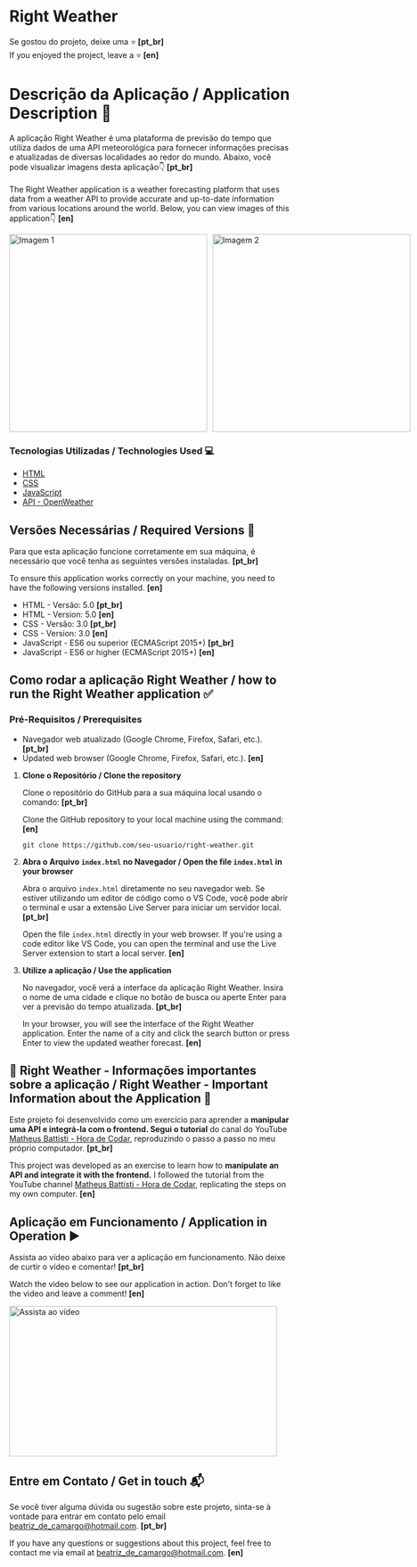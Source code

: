 # Right Weather 

Se gostou do projeto, deixe uma ⭐️<strong> [pt_br] </strong> <br>
If you enjoyed the project, leave a ⭐️<strong> [en] </strong>

# Descrição da Aplicação / Application Description 📃

A aplicação Right Weather é uma plataforma de previsão do tempo que utiliza dados de uma API meteorológica para fornecer informações precisas e atualizadas de diversas localidades ao redor do mundo. Abaixo, você pode visualizar imagens desta aplicação👇<strong> [pt_br] </strong> 
<br>
<br>
The Right Weather application is a weather forecasting platform that uses data from a weather API to provide accurate and up-to-date information from various locations around the world. Below, you can view images of this application👇 <strong> [en] </strong>

<div style="display: flex;">
    <img src="https://github.com/user-attachments/assets/c87fdeba-b8a1-4188-a61e-5d40526856b0" alt="Imagem 1" style="width: 355px; margin-right: 10px;">
    <img src="https://github.com/user-attachments/assets/933ceeb7-af39-461b-9b59-39eafa8a5533" alt="Imagem 2" style="width: 355px;">
</div>

### Tecnologias Utilizadas / Technologies Used 💻

* [HTML](https://developer.mozilla.org/pt-BR/docs/Web/HTML)
* [CSS](https://developer.mozilla.org/pt-BR/docs/Web/CSS)
* [JavaScript](https://developer.mozilla.org/pt-BR/docs/Web/JavaScript)
* [API - OpenWeather](https://openweathermap.org/)

## Versões Necessárias / Required Versions 🔢

<p>Para que esta aplicação funcione corretamente em sua máquina, é necessário que você tenha as seguintes versões instaladas. <strong> [pt_br] </strong> <br></p>
<p>To ensure this application works correctly on your machine, you need to have the following versions installed. <strong> [en] </strong></p>

* HTML - Versão: 5.0 <strong> [pt_br] </strong>
* HTML - Version: 5.0 <strong> [en] </strong>
* CSS - Versão: 3.0  <strong> [pt_br] </strong>
* CSS - Version: 3.0 <strong> [en] </strong>
* JavaScript - ES6 ou superior (ECMAScript 2015+) <strong> [pt_br] </strong>
* JavaScript - ES6 or higher (ECMAScript 2015+) <strong> [en] </strong>

## Como rodar a aplicação Right Weather / how to run the Right Weather application ✅
### Pré-Requisitos / Prerequisites
* Navegador web atualizado (Google Chrome, Firefox, Safari, etc.). <strong> [pt_br] </strong>
* Updated web browser (Google Chrome, Firefox, Safari, etc.). <strong> [en] </strong>

<ol>
    <li><strong>Clone o Repositório / Clone the repository </strong>
        <p>Clone o repositório do GitHub para a sua máquina local usando o comando: <strong> [pt_br] </strong></p>
        <p>Clone the GitHub repository to your local machine using the command: <strong> [en] </strong></p>
        <pre><code>git clone https://github.com/seu-usuario/right-weather.git</code></pre>
    </li>
    <li><strong>Abra o Arquivo <code>index.html</code> no Navegador / Open the file <code>index.html</code> in your browser</strong>
        <p>Abra o arquivo <code>index.html</code> diretamente no seu navegador web. Se estiver utilizando um editor de código como o VS Code, você pode abrir o terminal e usar a extensão Live Server para iniciar um servidor local. <strong> [pt_br] </strong></p>
        <p>Open the file <code>index.html</code> directly in your web browser. If you're using a code editor like VS Code, you can open the terminal and use the Live Server extension to start a local server. <strong> [en] </strong></p>
    </li>
    <li><strong>Utilize a aplicação / Use the application </strong>
        <p>No navegador, você verá a interface da aplicação Right Weather. Insira o nome de uma cidade e clique no botão de busca ou aperte Enter para ver a previsão do tempo atualizada. <strong> [pt_br] </strong> </p>
        <p>In your browser, you will see the interface of the Right Weather application. Enter the name of a city and click the search button or press Enter to view the updated weather forecast. <strong> [en] </strong></p>
    </li>
</ol>

## 📌 Right Weather - Informações importantes sobre a aplicação / Right Weather - Important Information about the Application 📌

<p>Este projeto foi desenvolvido como um exercício para aprender a <strong> manipular uma API e integrá-la com o frontend. </strong> <strong>Segui o tutorial</strong> do canal do YouTube <a href="https://www.youtube.com/@MatheusBattisti" target="_blank">Matheus Battisti - Hora de Codar</a>, reproduzindo o passo a passo no meu próprio computador. <strong> [pt_br] </strong> </p>
<p>This project was developed as an exercise to learn how to <strong>manipulate an API and integrate it with the frontend.</strong> I followed the tutorial from the YouTube channel <a href="https://www.youtube.com/@MatheusBattisti" target="_blank">Matheus Battisti - Hora de Codar</a>, replicating the steps on my own computer. <strong> [en] </strong></p>

## Aplicação em Funcionamento / Application in Operation ▶️

<p>Assista ao vídeo abaixo para ver a aplicação em funcionamento. Não deixe de curtir o vídeo e comentar! <strong> [pt_br] </strong></p>
<p>Watch the video below to see our application in action. Don't forget to like the video and leave a comment! <strong> [en] </strong></p>

<a href="https://www.youtube.com/watch?v=9sxzroPb06Y&t=5s&ab_channel=BeatrizPimentadeCamargo" target="_blank">
    <img src="https://img.youtube.com/vi/9sxzroPb06Y/0.jpg" width="480" height="270" alt="Assista ao vídeo">
</a>

## Entre em Contato / Get in touch 📬
<p>Se você tiver alguma dúvida ou sugestão sobre este projeto, sinta-se à vontade para entrar em contato pelo email <a href="mailto:beatriz_de_camargo@hotmail.com">beatriz_de_camargo@hotmail.com</a>. <strong> [pt_br] </strong></p>
<p>If you have any questions or suggestions about this project, feel free to contact me via email at <a href="mailto:beatriz_de_camargo@hotmail.com">beatriz_de_camargo@hotmail.com</a>. <strong> [en] </strong></p>

